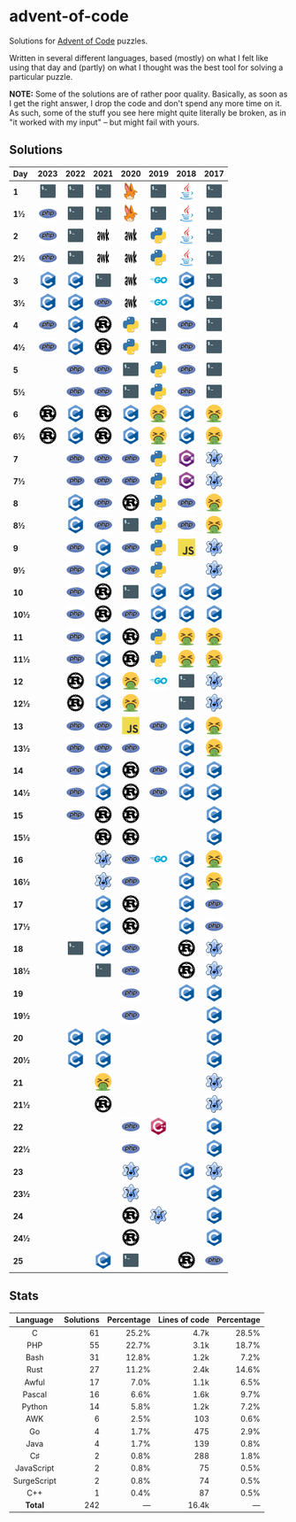 # advent-of-code

Solutions for [Advent of Code](https://adventofcode.com/) puzzles.

Written in several different languages, based (mostly) on what I felt like using that day
and (partly) on what I thought was the best tool for solving a particular puzzle.

**NOTE:** Some of the solutions are of rather poor quality. Basically, as soon as I get the right answer,
I drop the code and don't spend any more time on it. As such, some of the stuff you see here might quite literally
be broken, as in "it worked with my input" – but might fail with yours.


## Solutions

| Day | 2023 | 2022 | 2021 | 2020 | 2019 | 2018 | 2017 |
| :--- | :---: | :---: | :---: | :---: | :---: | :---: | :---: |
| **1** | [![Bash](https://github.com/suve/advent-of-code/raw/master/.readme/sh.png)](2023/day01/trebuchet.sh) | [![Bash](https://github.com/suve/advent-of-code/raw/master/.readme/sh.png)](2022/day01/calories.sh) | [![Bash](https://github.com/suve/advent-of-code/raw/master/.readme/sh.png)](2021/day01/sonar.sh) | [![SurgeScript](https://github.com/suve/advent-of-code/raw/master/.readme/ss.png)](2020/day01/expenses1.ss) | [![Bash](https://github.com/suve/advent-of-code/raw/master/.readme/sh.png)](2019/day01/fuel.sh) | [![Java](https://github.com/suve/advent-of-code/raw/master/.readme/java.png)](2018/day01/freq.java) | [![Bash](https://github.com/suve/advent-of-code/raw/master/.readme/sh.png)](2017/day01/captcha.sh) |
| **1½** | [![PHP](https://github.com/suve/advent-of-code/raw/master/.readme/php.png)](2023/day01/spelled-out.php) | [![Bash](https://github.com/suve/advent-of-code/raw/master/.readme/sh.png)](2022/day01/calories.sh) | [![Bash](https://github.com/suve/advent-of-code/raw/master/.readme/sh.png)](2021/day01/triple-sonar.sh) | [![SurgeScript](https://github.com/suve/advent-of-code/raw/master/.readme/ss.png)](2020/day01/expenses2.ss) | [![Bash](https://github.com/suve/advent-of-code/raw/master/.readme/sh.png)](2019/day01/more-fuel.sh) | [![Java](https://github.com/suve/advent-of-code/raw/master/.readme/java.png)](2018/day01/freq2.java) | [![Bash](https://github.com/suve/advent-of-code/raw/master/.readme/sh.png)](2017/day01/captcha.sh) |
| **2** | [![PHP](https://github.com/suve/advent-of-code/raw/master/.readme/php.png)](2023/day02/cubes.php) | [![Bash](https://github.com/suve/advent-of-code/raw/master/.readme/sh.png)](2022/day02/rock-paper-scissors.sh) | [![AWK](https://github.com/suve/advent-of-code/raw/master/.readme/awk.png)](2021/day02/submarine.awk) | [![AWK](https://github.com/suve/advent-of-code/raw/master/.readme/awk.png)](2020/day02/passwords.awk) | [![Python](https://github.com/suve/advent-of-code/raw/master/.readme/py.png)](2019/day02/intcode.py) | [![Java](https://github.com/suve/advent-of-code/raw/master/.readme/java.png)](2018/day02/checksum.java) | [![Bash](https://github.com/suve/advent-of-code/raw/master/.readme/sh.png)](2017/day02/part1.sh) |
| **2½** | [![PHP](https://github.com/suve/advent-of-code/raw/master/.readme/php.png)](2023/day02/cubes.php) | [![Bash](https://github.com/suve/advent-of-code/raw/master/.readme/sh.png)](2022/day02/rock-paper-scissors.sh) | [![AWK](https://github.com/suve/advent-of-code/raw/master/.readme/awk.png)](2021/day02/submarine.awk) | [![AWK](https://github.com/suve/advent-of-code/raw/master/.readme/awk.png)](2020/day02/passwords2.awk) | [![Python](https://github.com/suve/advent-of-code/raw/master/.readme/py.png)](2019/day02/intcode2.py) | [![Java](https://github.com/suve/advent-of-code/raw/master/.readme/java.png)](2018/day02/findids.java) | [![Bash](https://github.com/suve/advent-of-code/raw/master/.readme/sh.png)](2017/day02/part2.sh) |
| **3** | [![C](https://github.com/suve/advent-of-code/raw/master/.readme/c.png)](2023/day03/engine.c) | [![C](https://github.com/suve/advent-of-code/raw/master/.readme/c.png)](2022/day03/rucksacks.c) | [![Bash](https://github.com/suve/advent-of-code/raw/master/.readme/sh.png)](2021/day03/power.sh) | [![AWK](https://github.com/suve/advent-of-code/raw/master/.readme/awk.png)](2020/day03/trees.awk) | [![Go](https://github.com/suve/advent-of-code/raw/master/.readme/go.png)](2019/day03/wires.go) | [![C](https://github.com/suve/advent-of-code/raw/master/.readme/c.png)](2018/day03/fabric.c) | [![Bash](https://github.com/suve/advent-of-code/raw/master/.readme/sh.png)](2017/day03/spiral-dist.sh) |
| **3½** | [![C](https://github.com/suve/advent-of-code/raw/master/.readme/c.png)](2023/day03/engine.c) | [![C](https://github.com/suve/advent-of-code/raw/master/.readme/c.png)](2022/day03/rucksacks.c) | [![PHP](https://github.com/suve/advent-of-code/raw/master/.readme/php.png)](2021/day03/oxygen.php) | [![AWK](https://github.com/suve/advent-of-code/raw/master/.readme/awk.png)](2020/day03/trees.awk) | [![Go](https://github.com/suve/advent-of-code/raw/master/.readme/go.png)](2019/day03/wires.go) | [![C](https://github.com/suve/advent-of-code/raw/master/.readme/c.png)](2018/day03/fabric.c) | [![Bash](https://github.com/suve/advent-of-code/raw/master/.readme/sh.png)](2017/day03/spiral-write.sh) |
| **4** | [![PHP](https://github.com/suve/advent-of-code/raw/master/.readme/php.png)](2023/day04/scratchcards.php) | [![C](https://github.com/suve/advent-of-code/raw/master/.readme/c.png)](2022/day04/cleanup.c) | [![Rust](https://github.com/suve/advent-of-code/raw/master/.readme/rs.png)](2021/day04/bingo.rs) | [![Python](https://github.com/suve/advent-of-code/raw/master/.readme/py.png)](2020/day04/passports.py) | [![Bash](https://github.com/suve/advent-of-code/raw/master/.readme/sh.png)](2019/day04/password.sh) | [![PHP](https://github.com/suve/advent-of-code/raw/master/.readme/php.png)](2018/day04/strategy.php) | [![Bash](https://github.com/suve/advent-of-code/raw/master/.readme/sh.png)](2017/day04/checkpass.sh) |
| **4½** | [![PHP](https://github.com/suve/advent-of-code/raw/master/.readme/php.png)](2023/day04/scratchcards.php) | [![C](https://github.com/suve/advent-of-code/raw/master/.readme/c.png)](2022/day04/cleanup.c) | [![Rust](https://github.com/suve/advent-of-code/raw/master/.readme/rs.png)](2021/day04/bingo.rs) | [![Python](https://github.com/suve/advent-of-code/raw/master/.readme/py.png)](2020/day04/valid-passports.py) | [![Bash](https://github.com/suve/advent-of-code/raw/master/.readme/sh.png)](2019/day04/password.sh) | [![PHP](https://github.com/suve/advent-of-code/raw/master/.readme/php.png)](2018/day04/strategy.php) | [![Bash](https://github.com/suve/advent-of-code/raw/master/.readme/sh.png)](2017/day04/checkpass.sh) |
| **5** | | [![PHP](https://github.com/suve/advent-of-code/raw/master/.readme/php.png)](2022/day05/cranes.php) | [![PHP](https://github.com/suve/advent-of-code/raw/master/.readme/php.png)](2021/day05/vents.php) | [![Bash](https://github.com/suve/advent-of-code/raw/master/.readme/sh.png)](2020/day05/boarding-pass.sh) | [![Python](https://github.com/suve/advent-of-code/raw/master/.readme/py.png)](2019/day05/intcode3.py) | [![PHP](https://github.com/suve/advent-of-code/raw/master/.readme/php.png)](2018/day05/polymer.php) | [![Bash](https://github.com/suve/advent-of-code/raw/master/.readme/sh.png)](2017/day05/jump.sh) |
| **5½** | | [![PHP](https://github.com/suve/advent-of-code/raw/master/.readme/php.png)](2022/day05/cranes.php) | [![PHP](https://github.com/suve/advent-of-code/raw/master/.readme/php.png)](2021/day05/vents.php) | [![Bash](https://github.com/suve/advent-of-code/raw/master/.readme/sh.png)](2020/day05/boarding-pass.sh) | [![Python](https://github.com/suve/advent-of-code/raw/master/.readme/py.png)](2019/day05/intcode3.py) | [![PHP](https://github.com/suve/advent-of-code/raw/master/.readme/php.png)](2018/day05/polymer.php) | [![Bash](https://github.com/suve/advent-of-code/raw/master/.readme/sh.png)](2017/day05/jump.sh) |
| **6** | [![Rust](https://github.com/suve/advent-of-code/raw/master/.readme/rs.png)](2023/day06/race.rs) | [![C](https://github.com/suve/advent-of-code/raw/master/.readme/c.png)](2022/day06/packmark.c) | [![Rust](https://github.com/suve/advent-of-code/raw/master/.readme/rs.png)](2021/day06/lanternfish.rs) | [![C](https://github.com/suve/advent-of-code/raw/master/.readme/c.png)](2020/day06/customs.c) | [![Awful](https://github.com/suve/advent-of-code/raw/master/.readme/yuk.png)](2019/day06/orbits.yuk) | [![C](https://github.com/suve/advent-of-code/raw/master/.readme/c.png)](2018/day06/flood.c) | [![Awful](https://github.com/suve/advent-of-code/raw/master/.readme/yuk.png)](2017/day06/realloc.yuk) |
| **6½** | [![Rust](https://github.com/suve/advent-of-code/raw/master/.readme/rs.png)](2023/day06/race.rs) | [![C](https://github.com/suve/advent-of-code/raw/master/.readme/c.png)](2022/day06/packmark.c) | [![Rust](https://github.com/suve/advent-of-code/raw/master/.readme/rs.png)](2021/day06/lanternfish.rs) | [![C](https://github.com/suve/advent-of-code/raw/master/.readme/c.png)](2020/day06/customs.c) | [![Awful](https://github.com/suve/advent-of-code/raw/master/.readme/yuk.png)](2019/day06/orbits.yuk) | [![C](https://github.com/suve/advent-of-code/raw/master/.readme/c.png)](2018/day06/flood.c) | [![Awful](https://github.com/suve/advent-of-code/raw/master/.readme/yuk.png)](2017/day06/realloc.yuk) |
| **7** | | [![PHP](https://github.com/suve/advent-of-code/raw/master/.readme/php.png)](2022/day07/files.php) | [![PHP](https://github.com/suve/advent-of-code/raw/master/.readme/php.png)](2021/day07/crabs.php) | [![PHP](https://github.com/suve/advent-of-code/raw/master/.readme/php.png)](2020/day07/bags.php) | [![Python](https://github.com/suve/advent-of-code/raw/master/.readme/py.png)](2019/day07/intcode.py) | [![C♯](https://github.com/suve/advent-of-code/raw/master/.readme/cs.png)](2018/day07/lotsa-steps.cs) | [![Pascal](https://github.com/suve/advent-of-code/raw/master/.readme/pas.png)](2017/day07/tower.pas) |
| **7½** | | [![PHP](https://github.com/suve/advent-of-code/raw/master/.readme/php.png)](2022/day07/files.php) | [![PHP](https://github.com/suve/advent-of-code/raw/master/.readme/php.png)](2021/day07/crabs.php) | [![PHP](https://github.com/suve/advent-of-code/raw/master/.readme/php.png)](2020/day07/bags.php) | [![Python](https://github.com/suve/advent-of-code/raw/master/.readme/py.png)](2019/day07/intcode-feedback.py) | [![C♯](https://github.com/suve/advent-of-code/raw/master/.readme/cs.png)](2018/day07/timed-steps.cs) | [![Pascal](https://github.com/suve/advent-of-code/raw/master/.readme/pas.png)](2017/day07/tower.pas) |
| **8** | | [![C](https://github.com/suve/advent-of-code/raw/master/.readme/c.png)](2022/day08/trees.c) | [![PHP](https://github.com/suve/advent-of-code/raw/master/.readme/php.png)](2021/day08/easy-digits.php) | [![Rust](https://github.com/suve/advent-of-code/raw/master/.readme/rs.png)](2020/day08/console.rs) | [![Python](https://github.com/suve/advent-of-code/raw/master/.readme/py.png)](2019/day08/image-checksum.py) | [![PHP](https://github.com/suve/advent-of-code/raw/master/.readme/php.png)](2018/day08/tree.php) | [![Awful](https://github.com/suve/advent-of-code/raw/master/.readme/yuk.png)](2017/day08/cpu.yuk) |
| **8½** | | [![C](https://github.com/suve/advent-of-code/raw/master/.readme/c.png)](2022/day08/trees.c) | [![PHP](https://github.com/suve/advent-of-code/raw/master/.readme/php.png)](2021/day08/decoder.php) | [![Bash](https://github.com/suve/advent-of-code/raw/master/.readme/sh.png)](2020/day08/part2.sh) | [![Python](https://github.com/suve/advent-of-code/raw/master/.readme/py.png)](2019/day08/image-decode.py) | [![PHP](https://github.com/suve/advent-of-code/raw/master/.readme/php.png)](2018/day08/tree.php) | [![Awful](https://github.com/suve/advent-of-code/raw/master/.readme/yuk.png)](2017/day08/cpu.yuk) |
| **9** | | [![PHP](https://github.com/suve/advent-of-code/raw/master/.readme/php.png)](2022/day09/rope.php) | [![C](https://github.com/suve/advent-of-code/raw/master/.readme/c.png)](2021/day09/smoke.c) | [![PHP](https://github.com/suve/advent-of-code/raw/master/.readme/php.png)](2020/day09/xmas.php) | [![Python](https://github.com/suve/advent-of-code/raw/master/.readme/py.png)](2019/day09/intcode.py) | [![JavaScript](https://github.com/suve/advent-of-code/raw/master/.readme/js.png)](2018/day09/marbles.js) | [![Pascal](https://github.com/suve/advent-of-code/raw/master/.readme/pas.png)](2017/day09/stream.pas) |
| **9½** | | [![PHP](https://github.com/suve/advent-of-code/raw/master/.readme/php.png)](2022/day09/rope.php) | [![C](https://github.com/suve/advent-of-code/raw/master/.readme/c.png)](2021/day09/smoke.c) | [![PHP](https://github.com/suve/advent-of-code/raw/master/.readme/php.png)](2020/day09/xmas.php) | [![Python](https://github.com/suve/advent-of-code/raw/master/.readme/py.png)](2019/day09/intcode.py) | | [![Pascal](https://github.com/suve/advent-of-code/raw/master/.readme/pas.png)](2017/day09/stream.pas) |
| **10** | | [![PHP](https://github.com/suve/advent-of-code/raw/master/.readme/php.png)](2022/day10/crt.php) | [![Rust](https://github.com/suve/advent-of-code/raw/master/.readme/rs.png)](2021/day10/braces.rs) | [![Bash](https://github.com/suve/advent-of-code/raw/master/.readme/sh.png)](2020/day10/jolts.sh) | [![C](https://github.com/suve/advent-of-code/raw/master/.readme/c.png)](2019/day10/asteroids.c) | [![C](https://github.com/suve/advent-of-code/raw/master/.readme/c.png)](2018/day10/message-image.c) | [![C](https://github.com/suve/advent-of-code/raw/master/.readme/c.png)](2017/day10/knot.c) |
| **10½** | | [![PHP](https://github.com/suve/advent-of-code/raw/master/.readme/php.png)](2022/day10/crt.php) | [![Rust](https://github.com/suve/advent-of-code/raw/master/.readme/rs.png)](2021/day10/braces.rs) | [![PHP](https://github.com/suve/advent-of-code/raw/master/.readme/php.png)](2020/day10/daisy-chain.php) | [![C](https://github.com/suve/advent-of-code/raw/master/.readme/c.png)](2019/day10/asteroids.c) | [![C](https://github.com/suve/advent-of-code/raw/master/.readme/c.png)](2018/day10/message-image.c) | [![C](https://github.com/suve/advent-of-code/raw/master/.readme/c.png)](2017/day10/knot2.c) |
| **11** | | [![PHP](https://github.com/suve/advent-of-code/raw/master/.readme/php.png)](2022/day11/monke.php) | [![C](https://github.com/suve/advent-of-code/raw/master/.readme/c.png)](2021/day11/octopi.c) | [![Rust](https://github.com/suve/advent-of-code/raw/master/.readme/rs.png)](2020/day11/seats.rs) | [![Python](https://github.com/suve/advent-of-code/raw/master/.readme/py.png)](2019/day11/intcode.py) | [![Awful](https://github.com/suve/advent-of-code/raw/master/.readme/yuk.png)](2018/day11/power.yuk) | [![Awful](https://github.com/suve/advent-of-code/raw/master/.readme/yuk.png)](2017/day11/hex.yuk) |
| **11½** | | [![PHP](https://github.com/suve/advent-of-code/raw/master/.readme/php.png)](2022/day11/monke.php) | [![C](https://github.com/suve/advent-of-code/raw/master/.readme/c.png)](2021/day11/octopi.c) | [![Rust](https://github.com/suve/advent-of-code/raw/master/.readme/rs.png)](2020/day11/seats2.rs) | [![Python](https://github.com/suve/advent-of-code/raw/master/.readme/py.png)](2019/day11/intcode.py) | [![Awful](https://github.com/suve/advent-of-code/raw/master/.readme/yuk.png)](2018/day11/power.yuk) | [![Awful](https://github.com/suve/advent-of-code/raw/master/.readme/yuk.png)](2017/day11/hex.yuk) |
| **12** | | [![Rust](https://github.com/suve/advent-of-code/raw/master/.readme/rs.png)](2022/day12/climb.rs) | [![C](https://github.com/suve/advent-of-code/raw/master/.readme/c.png)](2021/day12/caves.c) | [![Awful](https://github.com/suve/advent-of-code/raw/master/.readme/yuk.png)](2020/day12/coords.yuk) | [![Go](https://github.com/suve/advent-of-code/raw/master/.readme/go.png)](2019/day12/gravity.go) | [![Bash](https://github.com/suve/advent-of-code/raw/master/.readme/sh.png)](2018/day12/plants.sh) | [![Pascal](https://github.com/suve/advent-of-code/raw/master/.readme/pas.png)](2017/day12/pipes.pas) |
| **12½** | | [![Rust](https://github.com/suve/advent-of-code/raw/master/.readme/rs.png)](2022/day12/climb.rs) | [![C](https://github.com/suve/advent-of-code/raw/master/.readme/c.png)](2021/day12/caves.c) | [![Awful](https://github.com/suve/advent-of-code/raw/master/.readme/yuk.png)](2020/day12/waypoint.yuk) | | [![Bash](https://github.com/suve/advent-of-code/raw/master/.readme/sh.png)](2018/day12/ancient-plants.sh) | [![Pascal](https://github.com/suve/advent-of-code/raw/master/.readme/pas.png)](2017/day12/pipes.pas) |
| **13** | | [![PHP](https://github.com/suve/advent-of-code/raw/master/.readme/php.png)](2022/day13/packets.php) | [![PHP](https://github.com/suve/advent-of-code/raw/master/.readme/php.png)](2021/day13/fold.php) | [![JavaScript](https://github.com/suve/advent-of-code/raw/master/.readme/js.png)](2020/day13/buses.js) | [![PHP](https://github.com/suve/advent-of-code/raw/master/.readme/php.png)](2019/day13/runner.php) | [![C](https://github.com/suve/advent-of-code/raw/master/.readme/c.png)](2018/day13/carts.c) | [![Awful](https://github.com/suve/advent-of-code/raw/master/.readme/yuk.png)](2017/day13/firewall.yuk) |
| **13½** | | [![PHP](https://github.com/suve/advent-of-code/raw/master/.readme/php.png)](2022/day13/packets.php) | [![PHP](https://github.com/suve/advent-of-code/raw/master/.readme/php.png)](2021/day13/fold.php) | [![PHP](https://github.com/suve/advent-of-code/raw/master/.readme/php.png)](2020/day13/timestamp.php) | | [![C](https://github.com/suve/advent-of-code/raw/master/.readme/c.png)](2018/day13/carts.c) | [![Awful](https://github.com/suve/advent-of-code/raw/master/.readme/yuk.png)](2017/day13/firewall.yuk) |
| **14** | | [![PHP](https://github.com/suve/advent-of-code/raw/master/.readme/php.png)](2022/day14/I-dont-like-sand-its-coarse-and-rough-and-irritating-and-it-gets-everywhere.php) | [![C](https://github.com/suve/advent-of-code/raw/master/.readme/c.png)](2021/day14/polymer.c) | [![Rust](https://github.com/suve/advent-of-code/raw/master/.readme/rs.png)](2020/day14/bitmask.rs) | [![PHP](https://github.com/suve/advent-of-code/raw/master/.readme/php.png)](2019/day14/ore-to-fuel.php) | [![C](https://github.com/suve/advent-of-code/raw/master/.readme/c.png)](2018/day14/recipes.c) | [![C](https://github.com/suve/advent-of-code/raw/master/.readme/c.png)](2017/day14/knot-again.c) |
| **14½** | | [![PHP](https://github.com/suve/advent-of-code/raw/master/.readme/php.png)](2022/day14/I-dont-like-sand-its-coarse-and-rough-and-irritating-and-it-gets-everywhere.php) | [![C](https://github.com/suve/advent-of-code/raw/master/.readme/c.png)](2021/day14/polypair.c) | [![Rust](https://github.com/suve/advent-of-code/raw/master/.readme/rs.png)](2020/day14/bitmask2.rs) | [![PHP](https://github.com/suve/advent-of-code/raw/master/.readme/php.png)](2019/day14/ore-to-fuel.php) | [![C](https://github.com/suve/advent-of-code/raw/master/.readme/c.png)](2018/day14/recipes.c) | [![C](https://github.com/suve/advent-of-code/raw/master/.readme/c.png)](2017/day14/knot-again.c) |
| **15** | | [![PHP](https://github.com/suve/advent-of-code/raw/master/.readme/php.png)](2022/day15/beacons.php) | [![Rust](https://github.com/suve/advent-of-code/raw/master/.readme/rs.png)](2021/day15/risk.rs) | [![Rust](https://github.com/suve/advent-of-code/raw/master/.readme/rs.png)](2020/day15/numbers.rs) | | | [![C](https://github.com/suve/advent-of-code/raw/master/.readme/c.png)](2017/day15/generators.c) |
| **15½** | | | [![Rust](https://github.com/suve/advent-of-code/raw/master/.readme/rs.png)](2021/day15/risk.rs) | [![Rust](https://github.com/suve/advent-of-code/raw/master/.readme/rs.png)](2020/day15/numbers.rs) | | | [![C](https://github.com/suve/advent-of-code/raw/master/.readme/c.png)](2017/day15/generators.c) |
| **16** | | | [![Pascal](https://github.com/suve/advent-of-code/raw/master/.readme/pas.png)](2021/day16/bits.pas) | [![PHP](https://github.com/suve/advent-of-code/raw/master/.readme/php.png)](2020/day16/tickets.php) | [![Go](https://github.com/suve/advent-of-code/raw/master/.readme/go.png)](2019/day16/fft.go) | [![C](https://github.com/suve/advent-of-code/raw/master/.readme/c.png)](2018/day16/opcodes.c) | [![Awful](https://github.com/suve/advent-of-code/raw/master/.readme/yuk.png)](2017/day16/dance.yuk) |
| **16½** | | | [![Pascal](https://github.com/suve/advent-of-code/raw/master/.readme/pas.png)](2021/day16/bits.pas) | [![PHP](https://github.com/suve/advent-of-code/raw/master/.readme/php.png)](2020/day16/tickets.php) | | [![C](https://github.com/suve/advent-of-code/raw/master/.readme/c.png)](2018/day16/opcodes.c) | [![Awful](https://github.com/suve/advent-of-code/raw/master/.readme/yuk.png)](2017/day16/dance.yuk) |
| **17** | | | [![C](https://github.com/suve/advent-of-code/raw/master/.readme/c.png)](2021/day17/trajectory.c) | [![Rust](https://github.com/suve/advent-of-code/raw/master/.readme/rs.png)](2020/day17/cubes3.rs) | | [![C](https://github.com/suve/advent-of-code/raw/master/.readme/c.png)](2018/day17/water-sdl.c) | [![PHP](https://github.com/suve/advent-of-code/raw/master/.readme/php.png)](2017/day17/spinlock.php) |
| **17½** | | | [![C](https://github.com/suve/advent-of-code/raw/master/.readme/c.png)](2021/day17/trajectory.c) | [![Rust](https://github.com/suve/advent-of-code/raw/master/.readme/rs.png)](2020/day17/cubes4.rs) | | [![C](https://github.com/suve/advent-of-code/raw/master/.readme/c.png)](2018/day17/water-sdl.c) | [![PHP](https://github.com/suve/advent-of-code/raw/master/.readme/php.png)](2017/day17/spinlock2.php) |
| **18** | | [![Bash](https://github.com/suve/advent-of-code/raw/master/.readme/sh.png)](2022/day18/cubes.sh) | [![C](https://github.com/suve/advent-of-code/raw/master/.readme/c.png)](2021/day18/addition.c) | [![PHP](https://github.com/suve/advent-of-code/raw/master/.readme/php.png)](2020/day18/math.php) | | [![Rust](https://github.com/suve/advent-of-code/raw/master/.readme/rs.png)](2018/day18/settlers.rs) | [![Pascal](https://github.com/suve/advent-of-code/raw/master/.readme/pas.png)](2017/day18/duet.pas) |
| **18½** | | | [![Bash](https://github.com/suve/advent-of-code/raw/master/.readme/sh.png)](2021/day18/magnitude.sh) | [![PHP](https://github.com/suve/advent-of-code/raw/master/.readme/php.png)](2020/day18/math.php) | | [![Rust](https://github.com/suve/advent-of-code/raw/master/.readme/rs.png)](2018/day18/settlers2.rs) | [![Pascal](https://github.com/suve/advent-of-code/raw/master/.readme/pas.png)](2017/day18/duet2.pas) |
| **19** | | | | [![PHP](https://github.com/suve/advent-of-code/raw/master/.readme/php.png)](2020/day19/rules.php) | | [![C](https://github.com/suve/advent-of-code/raw/master/.readme/c.png)](2018/day19/iptr.c) | [![C](https://github.com/suve/advent-of-code/raw/master/.readme/c.png)](2017/day19/tubes.c) |
| **19½** | | | | [![PHP](https://github.com/suve/advent-of-code/raw/master/.readme/php.png)](2020/day19/rules.php) | | | [![C](https://github.com/suve/advent-of-code/raw/master/.readme/c.png)](2017/day19/tubes.c) |
| **20** | | [![C](https://github.com/suve/advent-of-code/raw/master/.readme/c.png)](2022/day20/mixit.c) | [![C](https://github.com/suve/advent-of-code/raw/master/.readme/c.png)](2021/day20/enhance.c) | | | | [![C](https://github.com/suve/advent-of-code/raw/master/.readme/c.png)](2017/day20/particles.c) |
| **20½** | | [![C](https://github.com/suve/advent-of-code/raw/master/.readme/c.png)](2022/day20/mixit.c) | [![C](https://github.com/suve/advent-of-code/raw/master/.readme/c.png)](2021/day20/enhance.c) | | | | [![C](https://github.com/suve/advent-of-code/raw/master/.readme/c.png)](2017/day20/particles2.c) |
| **21** | | | [![Awful](https://github.com/suve/advent-of-code/raw/master/.readme/yuk.png)](2021/day21/deterministic-dice.yuk) | | | | [![Pascal](https://github.com/suve/advent-of-code/raw/master/.readme/pas.png)](2017/day21/enhance.pas) |
| **21½** | | | [![Rust](https://github.com/suve/advent-of-code/raw/master/.readme/rs.png)](2021/day21/dirac-dice.rs) | | | | [![Pascal](https://github.com/suve/advent-of-code/raw/master/.readme/pas.png)](2017/day21/enhance.pas) |
| **22** | | | | [![PHP](https://github.com/suve/advent-of-code/raw/master/.readme/php.png)](2020/day22/kombat.php) | [![C++](https://github.com/suve/advent-of-code/raw/master/.readme/cpp.png)](2019/day22/cards.cpp) | | [![C](https://github.com/suve/advent-of-code/raw/master/.readme/c.png)](2017/day22/virus.c) |
| **22½** | | | | [![PHP](https://github.com/suve/advent-of-code/raw/master/.readme/php.png)](2020/day22/rekombat.php) | | | [![C](https://github.com/suve/advent-of-code/raw/master/.readme/c.png)](2017/day22/virus2.c) |
| **23** | | | | [![Pascal](https://github.com/suve/advent-of-code/raw/master/.readme/pas.png)](2020/day23/cups.pas) | | [![C](https://github.com/suve/advent-of-code/raw/master/.readme/c.png)](2018/day23/nanobots.c) | [![Pascal](https://github.com/suve/advent-of-code/raw/master/.readme/pas.png)](2017/day23/coprocessor.pas) |
| **23½** | | | | [![Pascal](https://github.com/suve/advent-of-code/raw/master/.readme/pas.png)](2020/day23/one-crab-million-cups.pas) | | | [![C](https://github.com/suve/advent-of-code/raw/master/.readme/c.png)](2017/day23/optimised.c) |
| **24** | | | | [![Rust](https://github.com/suve/advent-of-code/raw/master/.readme/rs.png)](2020/day24/tiles.rs) | [![Pascal](https://github.com/suve/advent-of-code/raw/master/.readme/pas.png)](2019/day24/bug-life.pas) | | [![C](https://github.com/suve/advent-of-code/raw/master/.readme/c.png)](2017/day24/bridge.c) |
| **24½** | | | | [![Rust](https://github.com/suve/advent-of-code/raw/master/.readme/rs.png)](2020/day24/tiles.rs) | | | [![C](https://github.com/suve/advent-of-code/raw/master/.readme/c.png)](2017/day24/bridge.c) |
| **25** | | | [![C](https://github.com/suve/advent-of-code/raw/master/.readme/c.png)](2021/day25/cucumbers.c) | [![Bash](https://github.com/suve/advent-of-code/raw/master/.readme/sh.png)](2020/day25/handshake.sh) | | [![Rust](https://github.com/suve/advent-of-code/raw/master/.readme/rs.png)](2018/day25/constellations.rs) | [![PHP](https://github.com/suve/advent-of-code/raw/master/.readme/php.png)](2017/day25/turing-machine.php) |


## Stats

| Language | Solutions | Percentage | Lines of code | Percentage |
| :---: | ---: | ---: | ---: | ---: |
| C | 61 | 25.2% | 4.7k | 28.5% |
| PHP | 55 | 22.7% | 3.1k | 18.7% |
| Bash | 31 | 12.8% | 1.2k | 7.2% |
| Rust | 27 | 11.2% | 2.4k | 14.6% |
| Awful | 17 | 7.0% | 1.1k | 6.5% |
| Pascal | 16 | 6.6% | 1.6k | 9.7% |
| Python | 14 | 5.8% | 1.2k | 7.2% |
| AWK | 6 | 2.5% | 103 | 0.6% |
| Go | 4 | 1.7% | 475 | 2.9% |
| Java | 4 | 1.7% | 139 | 0.8% |
| C♯ | 2 | 0.8% | 288 | 1.8% |
| JavaScript | 2 | 0.8% | 75 | 0.5% |
| SurgeScript | 2 | 0.8% | 74 | 0.5% |
| C++ | 1 | 0.4% | 87 | 0.5% |
| **Total** | 242 | — | 16.4k | — |
